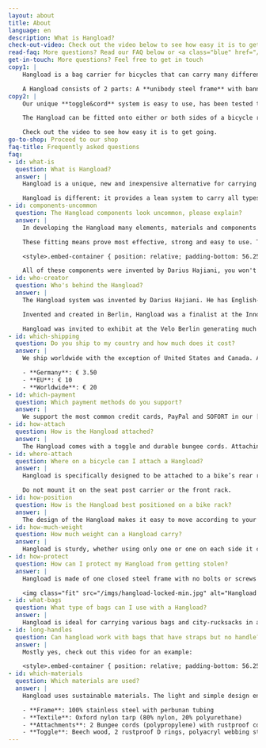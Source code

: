 ```yaml
---
layout: about
title: About
language: en
description: What is Hangload?
check-out-video: Check out the video below to see how easy it is to get going.
read-faq: More questions? Read our FAQ below or <a class="blue" href="/contact">get in touch with us</a>!
get-in-touch: More questions? Feel free to get in touch
copy1: |
    Hangload is a bag carrier for bicycles that can carry many different types of bags easily and safely, increasing freedom, flexibility and convenience. It is not a container, like a bicycle basket or a bicycle bag, but more like an attachable side-rack. Hangload opens up many more possibilities as to the size, type and shape of bags that can be transported by bicycle.

    A Hangload consists of 2 parts: A **unibody steel frame** with banner, which is attached by elasticated cords to the side of the bike rack to keep your bag at a safe distance from the bike’s chain, spokes, and pedals, and a **strong wooden toggle**, to hang bags of various shapes and sizes.
copy2: |
    Our unique **toggle&cord** system is easy to use, has been tested thoroughly with heavy weights and is extremely robust and suitable for its purpose.

    The Hangload can be fitted onto either or both sides of a bicycle rack. It provides a lean and elegant alternative to pannier bike bags or bike baskets.

    Check out the video to see how easy it is to get going.
go-to-shop: Proceed to our shop
faq-title: Frequently asked questions
faq:
- id: what-is
  question: What is Hangload?
  answer: |
    Hangload is a unique, new and inexpensive alternative for carrying bags and rucksacks on the bicycle. Bicycle baskets and bags are useful, but can restrict the type of bag or load that can be transported.

    Hangload is different: it provides a lean system to carry all types of bags of various shapes and sizes, or even [drink crates](https://www.youtube.com/watch?v=kPxS3nGMboY). Thanks to Hangload, any bag can be a bicycle bag.
- id: components-uncommon
  question: The Hangload components look uncommon, please explain?
  answer: |
    In developing the Hangload many elements, materials and components were tested. It was probably the inventor's experience with sailing knots and equipment that helped him develop the robust and adjustable toggle used together with the bungee cords, which fasten with a simple knotting procedure (easier than tying shoe laces). We call this system **toggle&cord**.

    These fitting means prove most effective, strong and easy to use. They provide an additional and useful function for securing the bags further that no other embodiments can match---the Ariana technique:

    <style>.embed-container { position: relative; padding-bottom: 56.25%; height: 0; overflow: hidden; max-width: 100%; } .embed-container iframe, .embed-container object, .embed-container embed { position: absolute; top: 0; left: 0; width: 100%; height: 100%; }</style><div class='embed-container'><iframe src='https://player.vimeo.com/video/177610351' frameborder='0' webkitAllowFullScreen mozallowfullscreen allowFullScreen></iframe></div>

    All of these components were invented by Darius Hajiani, you won't come across them anywhere else.
- id: who-creator
  question: Who's behind the Hangload?
  answer: |
    The Hangload system was invented by Darius Hajiani. He has English-Iranian background, lives in Berlin, and was looking for a better way to transport grocery bags by bicycle. After researching, experimenting with different materials, and testing extensively, he came up with the Hangload system.

    Invented and created in Berlin, Hangload was a finalist at the Innovation Price Berlin (Innovationpreis Berlin Brandenburg) and garnered media interest.  

    Hangload was invited to exhibit at the Velo Berlin generating much interest and requests from the public and bicycle shops in Berlin.
- id: which-shipping
  question: Do you ship to my country and how much does it cost?
  answer: |
    We ship worldwide with the exception of United States and Canada. At the moment we offer the following rates:

    - **Germany**: € 3.50
    - **EU**: € 10
    - **Worldwide**: € 20
- id: which-payment
  question: Which payment methods do you support?
  answer: |
    We support the most common credit cards, PayPal and SOFORT in our [online shop](/shop). If you want to pay in advance via bank transfer, just fill up our [order form](/shop/order-form) and we'll get right back to you with our bank details.
- id: how-attach
  question: How is the Hangload attached?
  answer: |
    The Hangload comes with a toggle and durable bungee cords. Attaching it to your bike takes under a minute and requires no tools or technical skills. Detailed printed descriptions are included in the package. Check out the video [above](#instructions-video) to see how a Hangload is installed in real-time, or check out this <a href="/imgs/pdf/instructions-en.pdf" target="_blank">PDF</a>.
- id: where-attach
  question: Where on a bicycle can I attach a Hangload?
  answer: |
    Hangload is specifically designed to be attached to a bike’s rear rack or carrier.

    Do not mount it on the seat post carrier or the front rack.
- id: how-position
  question: How is the Hangload best positioned on a bike rack?
  answer: |
    The design of the Hangload makes it easy to move according to your needs, e.g. taller people would want to slide it a bit further back to avoid interfering with their pedalling.
- id: how-much-weight
  question: How much weight can a Hangload carry?
  answer: |
    Hangload is sturdy, whether using only one or one on each side it can carry up to the maximum weight that your fitted luggage-rack is designed to carry. This is usually 25-30kg max. Please check your rack carrying capacity.
- id: how-protect
  question: How can I protect my Hangload from getting stolen?
  answer: |
    Hangload is made of one closed steel frame with no bolts or screws attached. Just pass your bike lock or chain through the Hangload frame when locking your bike as shown below.

    <img class="fit" src="/imgs/hangload-locked-min.jpg" alt="Hangload locked">
- id: what-bags
  question: What type of bags can I use with a Hangload?
  answer: |
    Hangload is ideal for carrying various bags and city-rucksacks in all shapes and sizes. It works best with bags with a soft handle.
- id: long-handles
  question: Can hangload work with bags that have straps but no handle?
  answer: |
    Mostly yes, check out this video for an example:

    <style>.embed-container { position: relative; padding-bottom: 56.25%; height: 0; overflow: hidden; max-width: 100%; } .embed-container iframe, .embed-container object, .embed-container embed { position: absolute; top: 0; left: 0; width: 100%; height: 100%; }</style><div class='embed-container'><iframe src='https://player.vimeo.com/video/108349418' frameborder='0' webkitAllowFullScreen mozallowfullscreen allowFullScreen></iframe></div>
- id: which-materials
  question: Which materials are used?
  answer: |
    Hangload uses sustainable materials. The light and simple design ensures an efficient use of raw materials and energy consumption in the process. Tha materials used are:

    - **Frame**: 100% stainless steel with perbunan tubing
    - **Textile**: Oxford nylon tarp (80% nylon, 20% polyurethane)
    - **Attachments**: 2 Bungee cords (polypropylene) with rustproof cord clips
    - **Toggle**: Beech wood, 2 rustproof D rings, polyacryl webbing straps
---
```



